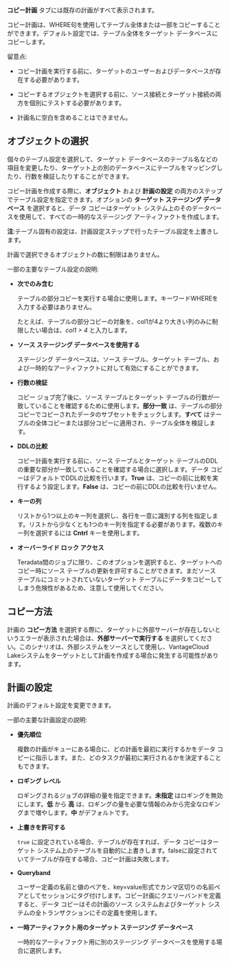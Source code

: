 **コピー計画** タブには既存の計画がすべて表示されます。

コピー計画は、WHERE句を使用してテーブル全体または一部をコピーすることができます。デフォルト設定では、テーブル全体をターゲット データベースにコピーします。

留意点:

-   コピー計画を実行する前に、ターゲットのユーザーおよびデータベースが存在する必要があります。

-   コピーするオブジェクトを選択する前に、ソース接続とターゲット接続の両方を個別にテストする必要があります。

-   計画名に空白を含めることはできません。

オブジェクトの選択
------------------

個々のテーブル設定を選択して、ターゲット データベースのテーブル名などの項目を変更したり、ターゲット上の別のデータベースにテーブルをマッピングしたり、行数を検証したりすることができます。

コピー計画を作成する際に、**オブジェクト** および **計画の設定** の両方のステップでテーブル設定を指定できます。オプションの **ターゲット ステージング データベース** を選択すると、データ コピーはターゲット システム上のそのデータベースを使用して、すべての一時的なステージング アーティファクトを作成します。

**注**:テーブル固有の設定は、計画設定ステップで行ったテーブル設定を上書きします。

計画で選択できるオブジェクトの数に制限はありません。

一部の主要なテーブル設定の説明:

-   **次でのみ含む**

    テーブルの部分コピーを実行する場合に使用します。キーワードWHEREを入力する必要はありません。

    たとえば、テーブルの部分コピーの対象を、col1が4より大きい列のみに制限したい場合は、*col1 \> 4* と入力します。

-   **ソース ステージング データベースを使用する**

    ステージング データベースは、ソース テーブル、ターゲット テーブル、および一時的なアーティファクトに対して有効にすることができます。

-   **行数の検証**

    コピー ジョブ完了後に、ソース テーブルとターゲット テーブルの行数が一致していることを確認するために使用します。**部分一致** は、テーブルの部分コピーでコピーされたデータのサブセットをチェックします。**すべて** はテーブルの全体コピーまたは部分コピーに適用され、テーブル全体を検証します。

-   **DDLの比較**

    コピー計画を実行する前に、ソース テーブルとターゲット テーブルのDDLの重要な部分が一致していることを確認する場合に選択します。データ コピーはデフォルトでDDLの比較を行います。**True** は、コピーの前に比較を実行するよう設定します。**False** は、コピーの前にDDLの比較を行いません。

-   **キーの列**

    リストから1つ以上のキー列を選択し、各行を一意に識別する列を指定します。リストから少なくとも1つのキー列を指定する必要があります。複数のキー列を選択するには **Cntrl** キーを使用します。

-   **オーバーライド ロック アクセス**

    Teradata間のジョブに限り、このオプションを選択すると、ターゲットへのコピー時にソース テーブルの更新を許可することができます。まだソース テーブルにコミットされていないターゲット テーブルにデータをコピーしてしまう危険性があるため、注意して使用してください。

コピー方法
----------

計画の **コピー方法** を選択する際に、ターゲットに外部サーバーが存在しないというエラーが表示された場合は、**外部サーバーで実行する** を選択してください。このシナリオは、外部システムをソースとして使用し、VantageCloud Lakeシステムをターゲットとして計画を作成する場合に発生する可能性があります。

計画の設定
----------

計画のデフォルト設定を変更できます。

一部の主要な計画設定の説明:

-   **優先順位**

    複数の計画がキューにある場合に、どの計画を最初に実行するかをデータ コピーに指示します。また、どのタスクが最初に実行されるかを決定することもできます。

-   **ロギング レベル**

    ロギングされるジョブの詳細の量を指定できます。**未指定** はロギングを無効にします。**低** から **高** は、ロギングの量を必要な情報のみから完全なロギングまで増やします。**中** がデフォルトです。

-   **上書きを許可する**

    `true` に設定されている場合、テーブルが存在すれば、データ コピーはターゲット システム上のテーブルを自動的に上書きします。falseに設定されていてテーブルが存在する場合、コピー計画は失敗します。

-   **Queryband**

    ユーザー定義の名前と値のペアを、key=value形式でカンマ区切りの名前ペアとしてセッションにタグ付けします。コピー計画にクエリーバンドを定義すると、データ コピーはその計画のソース システムおよびターゲット システムの全トランザクションにその定義を使用します。

-   **一時アーティファクト用のターゲット ステージング データベース**

    一時的なアーティファクト用に別のステージング データベースを使用する場合に選択します。
